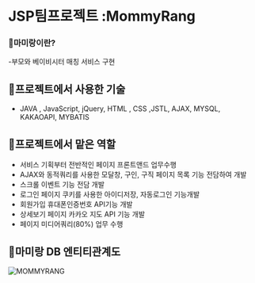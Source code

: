# JSP팀프로젝트 :MommyRang

### 💛마미랑이란?
-부모와 베이비시터 매칭 서비스 구현

## 💛프로젝트에서 사용한 기술
- JAVA , JavaScript, jQuery, HTML , CSS ,JSTL, AJAX, MYSQL, KAKAOAPI, MYBATIS

## 💛프로젝트에서 맡은 역할 
- 서비스 기획부터 전반적인 페이지 프론트앤드 업무수행
- AJAX와 동적쿼리를 사용한 모달창, 구인, 구직 페이지 목록 기능 전담하여 개발
- 스크롤 이벤트 기능 전담 개발 
- 로그인 페이지 쿠키를 사용한 아이디저장, 자동로그인 기능개발
- 회원가입 휴대폰인증번호 API기능 개발     
- 상세보기 페이지 카카오 지도 API 기능 개발     
- 페이지 미디어쿼리(80%) 업무 수행  

## 💛마미랑 DB 엔티티관계도

![MOMMYRANG](https://user-images.githubusercontent.com/99070762/172318063-76135102-fecb-49d5-8f19-335285ac9d20.jpg)



